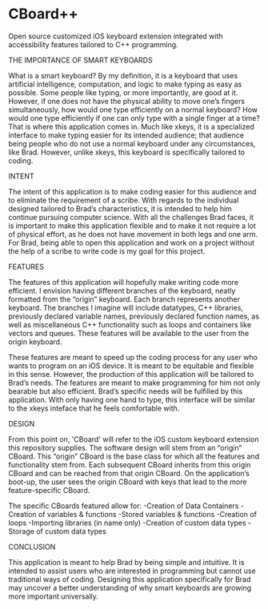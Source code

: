 # CBoard++
Open source customized iOS keyboard extension integrated with accessibility features tailored to C++ programming.


THE IMPORTANCE OF SMART KEYBOARDS

What is a smart keyboard? By my definition, it is a keyboard that uses artificial intelligence, computation, and logic to make typing as easy as possible. Some people like typing, or more importantly, are good at it. However, if one does not have the physical ability to move one’s fingers simultaneously, how would one type efficiently on a normal keyboard? How would one type efficiently if one can only type with a single finger at a time? That is where this application comes in. Much like xkeys, it is a specialized interface to make typing easier for its intended audience; that audience being people who do not use a normal keyboard under any circumstances, like Brad. However, unlike xkeys, this keyboard is specifically tailored to coding.


INTENT

The intent of this application is to make coding easier for this audience and to eliminate the requirement of a scribe. With regards to the individual designed tailored to Brad’s characteristics, it is intended to help him continue pursuing computer science. With all the challenges Brad faces, it is important to make this application flexible and to make it not require a lot of physical effort, as he does not have movement in both legs and one arm. For Brad, being able to open this application and work on a project without the help of a scribe to write code is my goal for this project.

FEATURES

The features of this application will hopefully make writing code more efficient. I envision having different branches of the keyboard, neatly formatted from the “origin” keyboard. Each branch represents another keyboard. The branches I imagine will include datatypes, C++ libraries, previously declared variable names, previously declared function names, as well as miscellaneous C++ functionality such as loops and containers like vectors and queues. These features will be available to the user from the origin keyboard.

These features are meant to speed up the coding process for any user who wants to program on an iOS device. It is meant to be equitable and flexible in this sense. However, the production of this application will be tailored to Brad’s needs. The features are meant to make programming for him not only bearable but also efficient. Brad’s specific needs will be fulfilled by this application. With only having one hand to type, this interface will be similar to the xkeys inteface that he feels comfortable with.

DESIGN

From this point on, 'CBoard' will refer to the iOS custom keyboard extension this repository supplies. The software design will stem from an “origin” CBoard. This “origin” CBoard is the base class for which all the features and functionality stem from. Each subsequent CBoard inherits from this origin CBoard and can be reached from that origin CBoard. On the application’s boot-up, the user sees the origin CBoard with keys that lead to the more feature-specific CBoard.

The specific CBoards featured allow for:
  -Creation of Data Containers
  -Creation of variables & functions
  -Stored variables & functions
  -Creation of loops
  -Importing libraries (in name only)
  -Creation of custom data types
  -Storage of custom data types

CONCLUSION

This application is meant to help Brad by being simple and intuitive. It is intended to assist users who are interested in programming but cannot use traditional ways of coding. Designing this application specifically for Brad may uncover a better understanding of why smart keyboards are growing more important universally.
